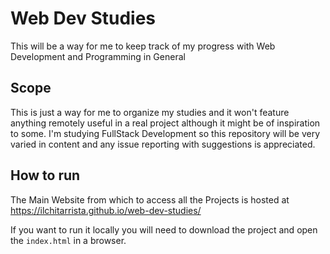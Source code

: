 # Web Dev Studies
This will be a way for me to keep track of my progress with Web Development and Programming in General
## Scope
This is just a way for me to organize my studies and it won't feature anything remotely useful in a real project although it might be of inspiration to some. I'm studying FullStack Development so this repository will be very varied in content and any issue reporting with suggestions is appreciated.
## How to run
The Main Website from which to access all the Projects is hosted at https://ilchitarrista.github.io/web-dev-studies/

If you want to run it locally you will need to download the project and open the `index.html` in a browser.
